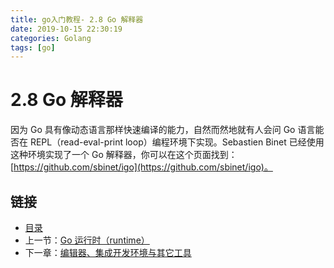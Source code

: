 ```yaml
---
title: go入门教程- 2.8 Go 解释器   
date: 2019-10-15 22:30:19   
categories: Golang   
tags: [go]   
---
```

# 2.8 Go 解释器

因为 Go 具有像动态语言那样快速编译的能力，自然而然地就有人会问 Go 语言能否在 REPL（read-eval-print loop）编程环境下实现。Sebastien Binet 已经使用这种环境实现了一个 Go 解释器，你可以在这个页面找到：[https://github.com/sbinet/igo](https://github.com/sbinet/igo)。

## 链接

- [目录](https://blog.zshipu.com/go%E5%85%A5%E9%97%A8%E6%95%99%E7%A8%8B/index.html)
- 上一节：[Go 运行时（runtime）](file://02.7.md)
- 下一章：[编辑器、集成开发环境与其它工具](file://03.0.md)
